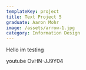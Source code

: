 ```yaml
---
templateKey: project
title: Text Project 5
graduate: Aaron Mohr
image: /assets/arrow-1.jpg
category: Information Design
---
```

Hello im testing



youtube OvHN-JJ9Y04
